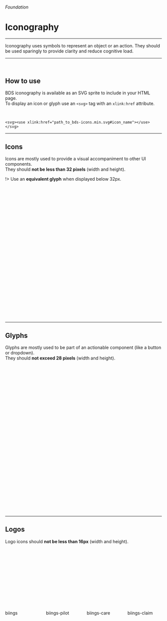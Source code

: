 <h6 class="subtitle is-6 is-uppercase has-text-grey">Foundation</h6><h1 class="title is-1 is-family-secondary">Iconography</h1>
<hr class="is-visible is-size-3">
<p class="subtitle is-5 is-family-secondary">
    <span class="has-text-weight-semibold">Iconography</span> uses symbols to represent an object or an action. They should be used sparingly to provide clarity and reduce cognitive load.
</p>
<hr class="is-visible is-size-3"><br>

<h2 class="title is-3 is-family-sans-serif">How to use</h2>

BDS iconography is available as an SVG sprite to include in your HTML page.<br>
To display an icon or glyph use an ```<svg>``` tag with an `xlink:href` attribute.

<br>

    <svg><use xlink:href="path_to_bds-icons.min.svg#icon_name"></use></svg>
<hr class="is-size-1 is-visible">

<h2 class="title is-3 is-family-sans-serif">Icons</h2>

Icons are mostly used to provide a visual accompaniment to other UI components.<br>
They should **not be less than 32 pixels** (width and height).

!> Use an **equivalent glyph** when displayed below 32px.

<br>

<div class="columns is-multiline is-mobile is-size-7 has-text-centered has-text-grey">
    <div class="column is-4-mobile is-3-tablet is-2-desktop hover-to-black"><div class="box is-small"><svg class="image is-32x32 has-fill-grey-darker"><use xlink:href="media/bds-icons.min.svg#12-back"></use></svg></div>12-back</div>
    <div class="column is-4-mobile is-3-tablet is-2-desktop hover-to-black"><div class="box is-small"><svg class="image is-32x32 has-fill-grey-darker"><use xlink:href="media/bds-icons.min.svg#accident"></use></svg></div>accident</div>
    <div class="column is-4-mobile is-3-tablet is-2-desktop hover-to-black"><div class="box is-small"><svg class="image is-32x32 has-fill-grey-darker"><use xlink:href="media/bds-icons.min.svg#accident-pro"></use></svg></div>accident-pro</div>
    <div class="column is-4-mobile is-3-tablet is-2-desktop hover-to-black"><div class="box is-small"><svg class="image is-32x32 has-fill-grey-darker"><use xlink:href="media/bds-icons.min.svg#army"></use></svg></div>army</div>
    <div class="column is-4-mobile is-3-tablet is-2-desktop hover-to-black"><div class="box is-small"><svg class="image is-32x32 has-fill-grey-darker"><use xlink:href="media/bds-icons.min.svg#arrow-left"></use></svg></div>arrow-left</div>
    <div class="column is-4-mobile is-3-tablet is-2-desktop hover-to-black"><div class="box is-small"><svg class="image is-32x32 has-fill-grey-darker"><use xlink:href="media/bds-icons.min.svg#arrow-right"></use></svg></div>arrow-right</div>
    <div class="column is-4-mobile is-3-tablet is-2-desktop hover-to-black"><div class="box is-small"><svg class="image is-32x32 has-fill-grey-darker"><use xlink:href="media/bds-icons.min.svg#arrow-up"></use></svg></div>arrow-up</div>
    <div class="column is-4-mobile is-3-tablet is-2-desktop hover-to-black"><div class="box is-small"><svg class="image is-32x32 has-fill-grey-darker"><use xlink:href="media/bds-icons.min.svg#arrow-down"></use></svg></div>arrow-down</div>
    <div class="column is-4-mobile is-3-tablet is-2-desktop hover-to-black"><div class="box is-small"><svg class="image is-32x32 has-fill-grey-darker"><use xlink:href="media/bds-icons.min.svg#assessment"></use></svg></div>assessment</div>
    <div class="column is-4-mobile is-3-tablet is-2-desktop hover-to-black"><div class="box is-small"><svg class="image is-32x32 has-fill-grey-darker"><use xlink:href="media/bds-icons.min.svg#attachment"></use></svg></div>attachment</div>
    <div class="column is-4-mobile is-3-tablet is-2-desktop hover-to-black"><div class="box is-small"><svg class="image is-32x32 has-fill-grey-darker"><use xlink:href="media/bds-icons.min.svg#bank"></use></svg></div>bank</div>
    <div class="column is-4-mobile is-3-tablet is-2-desktop hover-to-black"><div class="box is-small"><svg class="image is-32x32 has-fill-grey-darker"><use xlink:href="media/bds-icons.min.svg#bars"></use></svg></div>bars</div>
    <div class="column is-4-mobile is-3-tablet is-2-desktop hover-to-black"><div class="box is-small"><svg class="image is-32x32 has-fill-grey-darker"><use xlink:href="media/bds-icons.min.svg#birthday"></use></svg></div>birthday</div>
    <div class="column is-4-mobile is-3-tablet is-2-desktop hover-to-black"><div class="box is-small"><svg class="image is-32x32 has-fill-grey-darker"><use xlink:href="media/bds-icons.min.svg#business"></use></svg></div>business</div>
    <div class="column is-4-mobile is-3-tablet is-2-desktop hover-to-black"><div class="box is-small"><svg class="image is-32x32 has-fill-grey-darker"><use xlink:href="media/bds-icons.min.svg#business-big"></use></svg></div>business-big</div>
    <div class="column is-4-mobile is-3-tablet is-2-desktop hover-to-black"><div class="box is-small"><svg class="image is-32x32 has-fill-grey-darker"><use xlink:href="media/bds-icons.min.svg#book"></use></svg></div>book</div>
    <div class="column is-4-mobile is-3-tablet is-2-desktop hover-to-black"><div class="box is-small"><svg class="image is-32x32 has-fill-grey-darker"><use xlink:href="media/bds-icons.min.svg#bubble"></use></svg></div>bubble</div>
    <div class="column is-4-mobile is-3-tablet is-2-desktop hover-to-black"><div class="box is-small"><svg class="image is-32x32 has-fill-grey-darker"><use xlink:href="media/bds-icons.min.svg#bubbles"></use></svg></div>bubbles</div>
    <div class="column is-4-mobile is-3-tablet is-2-desktop hover-to-black"><div class="box is-small"><svg class="image is-32x32 has-fill-grey-darker"><use xlink:href="media/bds-icons.min.svg#briefcase"></use></svg></div>briefcase</div>
    <div class="column is-4-mobile is-3-tablet is-2-desktop hover-to-black"><div class="box is-small"><svg class="image is-32x32 has-fill-grey-darker"><use xlink:href="media/bds-icons.min.svg#calendar-warn"></use></svg></div>calendar-warn</div>
    <div class="column is-4-mobile is-3-tablet is-2-desktop hover-to-black"><div class="box is-small"><svg class="image is-32x32 has-fill-grey-darker"><use xlink:href="media/bds-icons.min.svg#certificate"></use></svg></div>certificate</div>
    <div class="column is-4-mobile is-3-tablet is-2-desktop hover-to-black"><div class="box is-small"><svg class="image is-32x32 has-fill-grey-darker"><use xlink:href="media/bds-icons.min.svg#chair"></use></svg></div>chair</div>
    <div class="column is-4-mobile is-3-tablet is-2-desktop hover-to-black"><div class="box is-small"><svg class="image is-32x32 has-fill-grey-darker"><use xlink:href="media/bds-icons.min.svg#chart"></use></svg></div>chart</div>
    <div class="column is-4-mobile is-3-tablet is-2-desktop hover-to-black"><div class="box is-small"><svg class="image is-32x32 has-fill-grey-darker"><use xlink:href="media/bds-icons.min.svg#check"></use></svg></div>check</div>
    <div class="column is-4-mobile is-3-tablet is-2-desktop hover-to-black"><div class="box is-small"><svg class="image is-32x32 has-fill-grey-darker"><use xlink:href="media/bds-icons.min.svg#clock"></use></svg></div>clock</div>
    <div class="column is-4-mobile is-3-tablet is-2-desktop hover-to-black"><div class="box is-small"><svg class="image is-32x32 has-fill-grey-darker"><use xlink:href="media/bds-icons.min.svg#coaching"></use></svg></div>coaching</div>
    <div class="column is-4-mobile is-3-tablet is-2-desktop hover-to-black"><div class="box is-small"><svg class="image is-32x32 has-fill-grey-darker"><use xlink:href="media/bds-icons.min.svg#crossroad"></use></svg></div>crossroad</div>
    <div class="column is-4-mobile is-3-tablet is-2-desktop hover-to-black"><div class="box is-small"><svg class="image is-32x32 has-fill-grey-darker"><use xlink:href="media/bds-icons.min.svg#deadline"></use></svg></div>deadline</div>
    <div class="column is-4-mobile is-3-tablet is-2-desktop hover-to-black"><div class="box is-small"><svg class="image is-32x32 has-fill-grey-darker"><use xlink:href="media/bds-icons.min.svg#doc-handing"></use></svg></div>doc-handing</div>
    <div class="column is-4-mobile is-3-tablet is-2-desktop hover-to-black"><div class="box is-small"><svg class="image is-32x32 has-fill-grey-darker"><use xlink:href="media/bds-icons.min.svg#download"></use></svg></div>download</div>
    <div class="column is-4-mobile is-3-tablet is-2-desktop hover-to-black"><div class="box is-small"><svg class="image is-32x32 has-fill-grey-darker"><use xlink:href="media/bds-icons.min.svg#dropbox"></use></svg></div>dropbox</div>
    <div class="column is-4-mobile is-3-tablet is-2-desktop hover-to-black"><div class="box is-small"><svg class="image is-32x32 has-fill-grey-darker"><use xlink:href="media/bds-icons.min.svg#globe"></use></svg></div>globe</div>
    <div class="column is-4-mobile is-3-tablet is-2-desktop hover-to-black"><div class="box is-small"><svg class="image is-32x32 has-fill-grey-darker"><use xlink:href="media/bds-icons.min.svg#heart-check"></use></svg></div>heart-check</div>
    <div class="column is-4-mobile is-3-tablet is-2-desktop hover-to-black"><div class="box is-small"><svg class="image is-32x32 has-fill-grey-darker"><use xlink:href="media/bds-icons.min.svg#help"></use></svg></div>help</div>
    <div class="column is-4-mobile is-3-tablet is-2-desktop hover-to-black"><div class="box is-small"><svg class="image is-32x32 has-fill-grey-darker"><use xlink:href="media/bds-icons.min.svg#holiday"></use></svg></div>holiday</div>
    <div class="column is-4-mobile is-3-tablet is-2-desktop hover-to-black"><div class="box is-small"><svg class="image is-32x32 has-fill-grey-darker"><use xlink:href="media/bds-icons.min.svg#indemnity"></use></svg></div>indemnity</div>
    <div class="column is-4-mobile is-3-tablet is-2-desktop hover-to-black"><div class="box is-small"><svg class="image is-32x32 has-fill-grey-darker"><use xlink:href="media/bds-icons.min.svg#insurance"></use></svg></div>insurance</div>
    <div class="column is-4-mobile is-3-tablet is-2-desktop hover-to-black"><div class="box is-small"><svg class="image is-32x32 has-fill-grey-darker"><use xlink:href="media/bds-icons.min.svg#job_assignement"></use></svg></div>job_assignement</div>
    <div class="column is-4-mobile is-3-tablet is-2-desktop hover-to-black"><div class="box is-small"><svg class="image is-32x32 has-fill-grey-darker"><use xlink:href="media/bds-icons.min.svg#key"></use></svg></div>key</div>
    <div class="column is-4-mobile is-3-tablet is-2-desktop hover-to-black"><div class="box is-small"><svg class="image is-32x32 has-fill-grey-darker"><use xlink:href="media/bds-icons.min.svg#location"></use></svg></div>location</div>
    <div class="column is-4-mobile is-3-tablet is-2-desktop hover-to-black"><div class="box is-small"><svg class="image is-32x32 has-fill-grey-darker"><use xlink:href="media/bds-icons.min.svg#lines"></use></svg></div>lines</div>
    <div class="column is-4-mobile is-3-tablet is-2-desktop hover-to-black"><div class="box is-small"><svg class="image is-32x32 has-fill-grey-darker"><use xlink:href="media/bds-icons.min.svg#mail"></use></svg></div>mail</div>
    <div class="column is-4-mobile is-3-tablet is-2-desktop hover-to-black"><div class="box is-small"><svg class="image is-32x32 has-fill-grey-darker"><use xlink:href="media/bds-icons.min.svg#manager"></use></svg></div>manager</div>
    <div class="column is-4-mobile is-3-tablet is-2-desktop hover-to-black"><div class="box is-small"><svg class="image is-32x32 has-fill-grey-darker"><use xlink:href="media/bds-icons.min.svg#maternity"></use></svg></div>maternity</div>
    <div class="column is-4-mobile is-3-tablet is-2-desktop hover-to-black"><div class="box is-small"><svg class="image is-32x32 has-fill-grey-darker"><use xlink:href="media/bds-icons.min.svg#medical"></use></svg></div>medical</div>
    <div class="column is-4-mobile is-3-tablet is-2-desktop hover-to-black"><div class="box is-small"><svg class="image is-32x32 has-fill-grey-darker"><use xlink:href="media/bds-icons.min.svg#orgchart"></use></svg></div>orgchart</div>
    <div class="column is-4-mobile is-3-tablet is-2-desktop hover-to-black"><div class="box is-small"><svg class="image is-32x32 has-fill-grey-darker"><use xlink:href="media/bds-icons.min.svg#other"></use></svg></div>other</div>
    <div class="column is-4-mobile is-3-tablet is-2-desktop hover-to-black"><div class="box is-small"><svg class="image is-32x32 has-fill-grey-darker"><use xlink:href="media/bds-icons.min.svg#overload"></use></svg></div>overload</div>
    <div class="column is-4-mobile is-3-tablet is-2-desktop hover-to-black"><div class="box is-small"><svg class="image is-32x32 has-fill-grey-darker"><use xlink:href="media/bds-icons.min.svg#password"></use></svg></div>password</div>
    <div class="column is-4-mobile is-3-tablet is-2-desktop hover-to-black"><div class="box is-small"><svg class="image is-32x32 has-fill-grey-darker"><use xlink:href="media/bds-icons.min.svg#pencil"></use></svg></div>pencil</div>
    <div class="column is-4-mobile is-3-tablet is-2-desktop hover-to-black"><div class="box is-small"><svg class="image is-32x32 has-fill-grey-darker"><use xlink:href="media/bds-icons.min.svg#percent"></use></svg></div>percent</div>
    <div class="column is-4-mobile is-3-tablet is-2-desktop hover-to-black"><div class="box is-small"><svg class="image is-32x32 has-fill-grey-darker"><use xlink:href="media/bds-icons.min.svg#person"></use></svg></div>person</div>
    <div class="column is-4-mobile is-3-tablet is-2-desktop hover-to-black"><div class="box is-small"><svg class="image is-32x32 has-fill-grey-darker"><use xlink:href="media/bds-icons.min.svg#persons"></use></svg></div>persons</div>
    <div class="column is-4-mobile is-3-tablet is-2-desktop hover-to-black"><div class="box is-small"><svg class="image is-32x32 has-fill-grey-darker"><use xlink:href="media/bds-icons.min.svg#phone-call"></use></svg></div>phone-call</div>
    <div class="column is-4-mobile is-3-tablet is-2-desktop hover-to-black"><div class="box is-small"><svg class="image is-32x32 has-fill-grey-darker"><use xlink:href="media/bds-icons.min.svg#policy"></use></svg></div>policy</div>
    <div class="column is-4-mobile is-3-tablet is-2-desktop hover-to-black"><div class="box is-small"><svg class="image is-32x32 has-fill-grey-darker"><use xlink:href="media/bds-icons.min.svg#policy-heart"></use></svg></div>policy-heart</div>
    <div class="column is-4-mobile is-3-tablet is-2-desktop hover-to-black"><div class="box is-small"><svg class="image is-32x32 has-fill-grey-darker"><use xlink:href="media/bds-icons.min.svg#profile"></use></svg></div>profile</div>
    <div class="column is-4-mobile is-3-tablet is-2-desktop hover-to-black"><div class="box is-small"><svg class="image is-32x32 has-fill-grey-darker"><use xlink:href="media/bds-icons.min.svg#refusal"></use></svg></div>refusal</div>
    <div class="column is-4-mobile is-3-tablet is-2-desktop hover-to-black"><div class="box is-small"><svg class="image is-32x32 has-fill-grey-darker"><use xlink:href="media/bds-icons.min.svg#reminder"></use></svg></div>reminder</div>
    <div class="column is-4-mobile is-3-tablet is-2-desktop hover-to-black"><div class="box is-small"><svg class="image is-32x32 has-fill-grey-darker"><use xlink:href="media/bds-icons.min.svg#rest"></use></svg></div>rest</div>
    <div class="column is-4-mobile is-3-tablet is-2-desktop hover-to-black"><div class="box is-small"><svg class="image is-32x32 has-fill-grey-darker"><use xlink:href="media/bds-icons.min.svg#salary"></use></svg></div>salary</div>
    <div class="column is-4-mobile is-3-tablet is-2-desktop hover-to-black"><div class="box is-small"><svg class="image is-32x32 has-fill-grey-darker"><use xlink:href="media/bds-icons.min.svg#segment"></use></svg></div>segment</div>
    <div class="column is-4-mobile is-3-tablet is-2-desktop hover-to-black"><div class="box is-small"><svg class="image is-32x32 has-fill-grey-darker"><use xlink:href="media/bds-icons.min.svg#settings"></use></svg></div>settings</div>
    <div class="column is-4-mobile is-3-tablet is-2-desktop hover-to-black"><div class="box is-small"><svg class="image is-32x32 has-fill-grey-darker"><use xlink:href="media/bds-icons.min.svg#search"></use></svg></div>search</div>
    <div class="column is-4-mobile is-3-tablet is-2-desktop hover-to-black"><div class="box is-small"><svg class="image is-32x32 has-fill-grey-darker"><use xlink:href="media/bds-icons.min.svg#shield-check"></use></svg></div>shield-check</div>
    <div class="column is-4-mobile is-3-tablet is-2-desktop hover-to-black"><div class="box is-small"><svg class="image is-32x32 has-fill-grey-darker"><use xlink:href="media/bds-icons.min.svg#shield-lock"></use></svg></div>shield-lock</div>
    <div class="column is-4-mobile is-3-tablet is-2-desktop hover-to-black"><div class="box is-small"><svg class="image is-32x32 has-fill-grey-darker"><use xlink:href="media/bds-icons.min.svg#shield-person"></use></svg></div>shield-person</div>
    <div class="column is-4-mobile is-3-tablet is-2-desktop hover-to-black"><div class="box is-small"><svg class="image is-32x32 has-fill-grey-darker"><use xlink:href="media/bds-icons.min.svg#sick"></use></svg></div>sick</div>
    <div class="column is-4-mobile is-3-tablet is-2-desktop hover-to-black"><div class="box is-small"><svg class="image is-32x32 has-fill-grey-darker"><use xlink:href="media/bds-icons.min.svg#social-climat"></use></svg></div>social-climat</div>
    <div class="column is-4-mobile is-3-tablet is-2-desktop hover-to-black"><div class="box is-small"><svg class="image is-32x32 has-fill-grey-darker"><use xlink:href="media/bds-icons.min.svg#stethoscope"></use></svg></div>stethoscope</div>
    <div class="column is-4-mobile is-3-tablet is-2-desktop hover-to-black"><div class="box is-small"><svg class="image is-32x32 has-fill-grey-darker"><use xlink:href="media/bds-icons.min.svg#talk"></use></svg></div>talk</div>
    <div class="column is-4-mobile is-3-tablet is-2-desktop hover-to-black"><div class="box is-small"><svg class="image is-32x32 has-fill-grey-darker"><use xlink:href="media/bds-icons.min.svg#timeline-actor"></use></svg></div>timeline-actor</div>
    <div class="column is-4-mobile is-3-tablet is-2-desktop hover-to-black"><div class="box is-small"><svg class="image is-32x32 has-fill-grey-darker"><use xlink:href="media/bds-icons.min.svg#timelines"></use></svg></div>timelines</div>
    <div class="column is-4-mobile is-3-tablet is-2-desktop hover-to-black"><div class="box is-small"><svg class="image is-32x32 has-fill-grey-darker"><use xlink:href="media/bds-icons.min.svg#trash"></use></svg></div>trash</div>
    <div class="column is-4-mobile is-3-tablet is-2-desktop hover-to-black"><div class="box is-small"><svg class="image is-32x32 has-fill-grey-darker"><use xlink:href="media/bds-icons.min.svg#treatment"></use></svg></div>treatment</div>
    <div class="column is-4-mobile is-3-tablet is-2-desktop hover-to-black"><div class="box is-small"><svg class="image is-32x32 has-fill-grey-darker"><use xlink:href="media/bds-icons.min.svg#workflow"></use></svg></div>workflow</div>
    <div class="column is-4-mobile is-3-tablet is-2-desktop hover-to-black"><div class="box is-small"><svg class="image is-32x32 has-fill-grey-darker"><use xlink:href="media/bds-icons.min.svg#yang"></use></svg></div>yang</div>
</div>

<hr class="is-size-1 is-visible">

<h2 class="title is-3 is-family-sans-serif">Glyphs</h2>

Glyphs are mostly used to be part of an actionable component (like a button or dropdown).
<br>They should **not exceed 28 pixels** (width and height).

<br><br>

<div class="columns is-multiline is-mobile is-size-7 has-text-centered has-text-grey">
    <div class="column is-4-mobile is-3-tablet is-2-desktop hover-to-black"><div class="box is-small"><svg class="image is-24x24 has-fill-grey-darker"><use xlink:href="media/bds-icons.min.svg#accident-g"></use></svg></div>accident-g</div>
    <div class="column is-4-mobile is-3-tablet is-2-desktop hover-to-black"><div class="box is-small"><svg class="image is-24x24 has-fill-grey-darker"><use xlink:href="media/bds-icons.min.svg#accident-pro-g"></use></svg></div>accident-pro-g</div>
    <div class="column is-4-mobile is-3-tablet is-2-desktop hover-to-black"><div class="box is-small"><svg class="image is-24x24 has-fill-grey-darker"><use xlink:href="media/bds-icons.min.svg#add-g"></use></svg></div>add-g</div>
    <div class="column is-4-mobile is-3-tablet is-2-desktop hover-to-black"><div class="box is-small"><svg class="image is-24x24 has-fill-grey-darker"><use xlink:href="media/bds-icons.min.svg#remove-g"></use></svg></div>remove-g</div>
    <div class="column is-4-mobile is-3-tablet is-2-desktop hover-to-black"><div class="box is-small"><svg class="image is-24x24 has-fill-grey-darker"><use xlink:href="media/bds-icons.min.svg#archive-g"></use></svg></div>archive-g</div>
    <div class="column is-4-mobile is-3-tablet is-2-desktop hover-to-black"><div class="box is-small"><svg class="image is-24x24 has-fill-grey-darker"><use xlink:href="media/bds-icons.min.svg#unarchive-g"></use></svg></div>unarchive-g</div>
    <div class="column is-4-mobile is-3-tablet is-2-desktop hover-to-black"><div class="box is-small"><svg class="image is-24x24 has-fill-grey-darker"><use xlink:href="media/bds-icons.min.svg#army-g"></use></svg></div>army-g</div>
    <div class="column is-4-mobile is-3-tablet is-2-desktop hover-to-black"><div class="box is-small"><svg class="image is-24x24 has-fill-grey-darker"><use xlink:href="media/bds-icons.min.svg#arrow-left-g"></use></svg></div>arrow-left-g</div>
    <div class="column is-4-mobile is-3-tablet is-2-desktop hover-to-black"><div class="box is-small"><svg class="image is-24x24 has-fill-grey-darker"><use xlink:href="media/bds-icons.min.svg#arrow-right-g"></use></svg></div>arrow-right-g</div>
    <div class="column is-4-mobile is-3-tablet is-2-desktop hover-to-black"><div class="box is-small"><svg class="image is-24x24 has-fill-grey-darker"><use xlink:href="media/bds-icons.min.svg#arrow-up-r-g"></use></svg></div>arrow-up-r-g</div>
    <div class="column is-4-mobile is-3-tablet is-2-desktop hover-to-black"><div class="box is-small"><svg class="image is-24x24 has-fill-grey-darker"><use xlink:href="media/bds-icons.min.svg#attachment-g"></use></svg></div>attachment-g</div>
    <div class="column is-4-mobile is-3-tablet is-2-desktop hover-to-black"><div class="box is-small"><svg class="image is-24x24 has-fill-grey-darker"><use xlink:href="media/bds-icons.min.svg#badge-g"></use></svg></div>badge-g</div>
    <div class="column is-4-mobile is-3-tablet is-2-desktop hover-to-black"><div class="box is-small"><svg class="image is-24x24 has-fill-grey-darker"><use xlink:href="media/bds-icons.min.svg#bell-g"></use></svg></div>bell-g</div>
    <div class="column is-4-mobile is-3-tablet is-2-desktop hover-to-black"><div class="box is-small"><svg class="image is-24x24 has-fill-grey-darker"><use xlink:href="media/bds-icons.min.svg#bell-bold-g"></use></svg></div>bell-bold-g</div>
    <div class="column is-4-mobile is-3-tablet is-2-desktop hover-to-black"><div class="box is-small"><svg class="image is-24x24 has-fill-grey-darker"><use xlink:href="media/bds-icons.min.svg#birthday-g"></use></svg></div>birthday-g</div>
    <div class="column is-4-mobile is-3-tablet is-2-desktop hover-to-black"><div class="box is-small"><svg class="image is-24x24 has-fill-grey-darker"><use xlink:href="media/bds-icons.min.svg#book-g"></use></svg></div>book-g</div>
    <div class="column is-4-mobile is-3-tablet is-2-desktop hover-to-black"><div class="box is-small"><svg class="image is-24x24 has-fill-grey-darker"><use xlink:href="media/bds-icons.min.svg#briefcase-g"></use></svg></div>briefcase-g</div>
    <div class="column is-4-mobile is-3-tablet is-2-desktop hover-to-black"><div class="box is-small"><svg class="image is-24x24 has-fill-grey-darker"><use xlink:href="media/bds-icons.min.svg#bubble-g"></use></svg></div>bubble-g</div>
    <div class="column is-4-mobile is-3-tablet is-2-desktop hover-to-black"><div class="box is-small"><svg class="image is-24x24 has-fill-grey-darker"><use xlink:href="media/bds-icons.min.svg#business-g"></use></svg></div>business-g</div>
    <div class="column is-4-mobile is-3-tablet is-2-desktop hover-to-black"><div class="box is-small"><svg class="image is-24x24 has-fill-grey-darker"><use xlink:href="media/bds-icons.min.svg#card-g"></use></svg></div>card-g</div>
    <div class="column is-4-mobile is-3-tablet is-2-desktop hover-to-black"><div class="box is-small"><svg class="image is-24x24 has-fill-grey-darker"><use xlink:href="media/bds-icons.min.svg#chair-g"></use></svg></div>chair-g</div>
    <div class="column is-4-mobile is-3-tablet is-2-desktop hover-to-black"><div class="box is-small"><svg class="image is-24x24 has-fill-grey-darker"><use xlink:href="media/bds-icons.min.svg#check-g"></use></svg></div>check-g</div>
    <div class="column is-4-mobile is-3-tablet is-2-desktop hover-to-black"><div class="box is-small"><svg class="image is-24x24 has-fill-grey-darker"><use xlink:href="media/bds-icons.min.svg#clock-g"></use></svg></div>clock-g</div>
    <div class="column is-4-mobile is-3-tablet is-2-desktop hover-to-black"><div class="box is-small"><svg class="image is-24x24 has-fill-grey-darker"><use xlink:href="media/bds-icons.min.svg#cross-g"></use></svg></div>cross-g</div>
    <div class="column is-4-mobile is-3-tablet is-2-desktop hover-to-black"><div class="box is-small"><svg class="image is-24x24 has-fill-grey-darker"><use xlink:href="media/bds-icons.min.svg#crossroad-g"></use></svg></div>crossroad-g</div>
    <div class="column is-4-mobile is-3-tablet is-2-desktop hover-to-black"><div class="box is-small"><svg class="image is-24x24 has-fill-grey-darker"><use xlink:href="media/bds-icons.min.svg#deadline-g"></use></svg></div>deadline-g</div>
    <div class="column is-4-mobile is-3-tablet is-2-desktop hover-to-black"><div class="box is-small"><svg class="image is-24x24 has-fill-grey-darker"><use xlink:href="media/bds-icons.min.svg#document-g"></use></svg></div>document-g</div>
    <div class="column is-4-mobile is-3-tablet is-2-desktop hover-to-black"><div class="box is-small"><svg class="image is-24x24 has-fill-grey-darker"><use xlink:href="media/bds-icons.min.svg#download-g"></use></svg></div>download-g</div>
    <div class="column is-4-mobile is-3-tablet is-2-desktop hover-to-black"><div class="box is-small"><svg class="image is-24x24 has-fill-grey-darker"><use xlink:href="media/bds-icons.min.svg#earth-g"></use></svg></div>earth-g</div>
    <div class="column is-4-mobile is-3-tablet is-2-desktop hover-to-black"><div class="box is-small"><svg class="image is-24x24 has-fill-grey-darker"><use xlink:href="media/bds-icons.min.svg#edit-g"></use></svg></div>edit-g</div>
    <div class="column is-4-mobile is-3-tablet is-2-desktop hover-to-black"><div class="box is-small"><svg class="image is-24x24 has-fill-grey-darker"><use xlink:href="media/bds-icons.min.svg#exit-g"></use></svg></div>exit-g</div>
    <div class="column is-4-mobile is-3-tablet is-2-desktop hover-to-black"><div class="box is-small"><svg class="image is-24x24 has-fill-grey-darker"><use xlink:href="media/bds-icons.min.svg#eye-g"></use></svg></div>eye-g</div>
    <div class="column is-4-mobile is-3-tablet is-2-desktop hover-to-black"><div class="box is-small"><svg class="image is-24x24 has-fill-grey-darker"><use xlink:href="media/bds-icons.min.svg#eye-hide-g"></use></svg></div>eye-hide-g</div>
    <div class="column is-4-mobile is-3-tablet is-2-desktop hover-to-black"><div class="box is-small"><svg class="image is-24x24 has-fill-grey-darker"><use xlink:href="media/bds-icons.min.svg#gear-g"></use></svg></div>gear-g</div>
    <div class="column is-4-mobile is-3-tablet is-2-desktop hover-to-black"><div class="box is-small"><svg class="image is-24x24 has-fill-grey-darker"><use xlink:href="media/bds-icons.min.svg#gender-g"></use></svg></div>gender-g</div>
    <div class="column is-4-mobile is-3-tablet is-2-desktop hover-to-black"><div class="box is-small"><svg class="image is-24x24 has-fill-grey-darker"><use xlink:href="media/bds-icons.min.svg#globe-g"></use></svg></div>globe-g</div>
    <div class="column is-4-mobile is-3-tablet is-2-desktop hover-to-black"><div class="box is-small"><svg class="image is-24x24 has-fill-grey-darker"><use xlink:href="media/bds-icons.min.svg#group-g"></use></svg></div>group-g</div>
    <div class="column is-4-mobile is-3-tablet is-2-desktop hover-to-black"><div class="box is-small"><svg class="image is-24x24 has-fill-grey-darker"><use xlink:href="media/bds-icons.min.svg#heart-g"></use></svg></div>heart-g</div>
    <div class="column is-4-mobile is-3-tablet is-2-desktop hover-to-black"><div class="box is-small"><svg class="image is-24x24 has-fill-grey-darker"><use xlink:href="media/bds-icons.min.svg#heart-bold-g"></use></svg></div>heart-bold-g</div>
    <div class="column is-4-mobile is-3-tablet is-2-desktop hover-to-black"><div class="box is-small"><svg class="image is-24x24 has-fill-grey-darker"><use xlink:href="media/bds-icons.min.svg#help-g"></use></svg></div>help-g</div>
    <div class="column is-4-mobile is-3-tablet is-2-desktop hover-to-black"><div class="box is-small"><svg class="image is-24x24 has-fill-grey-darker"><use xlink:href="media/bds-icons.min.svg#help-bold-g"></use></svg></div>help-bold-g</div>
    <div class="column is-4-mobile is-3-tablet is-2-desktop hover-to-black"><div class="box is-small"><svg class="image is-24x24 has-fill-grey-darker"><use xlink:href="media/bds-icons.min.svg#holiday-g"></use></svg></div>holiday-g</div>
    <div class="column is-4-mobile is-3-tablet is-2-desktop hover-to-black"><div class="box is-small"><svg class="image is-24x24 has-fill-grey-darker"><use xlink:href="media/bds-icons.min.svg#info-g"></use></svg></div>info-g</div>
    <div class="column is-4-mobile is-3-tablet is-2-desktop hover-to-black"><div class="box is-small"><svg class="image is-24x24 has-fill-grey-darker"><use xlink:href="media/bds-icons.min.svg#info-bold-g"></use></svg></div>info-bold-g</div>
    <div class="column is-4-mobile is-3-tablet is-2-desktop hover-to-black"><div class="box is-small"><svg class="image is-24x24 has-fill-grey-darker"><use xlink:href="media/bds-icons.min.svg#indemnity-g"></use></svg></div>indemnity-g</div>
    <div class="column is-4-mobile is-3-tablet is-2-desktop hover-to-black"><div class="box is-small"><svg class="image is-24x24 has-fill-grey-darker"><use xlink:href="media/bds-icons.min.svg#job_assignment-g"></use></svg></div>job_assignment-g</div>
    <div class="column is-4-mobile is-3-tablet is-2-desktop hover-to-black"><div class="box is-small"><svg class="image is-24x24 has-fill-grey-darker"><use xlink:href="media/bds-icons.min.svg#key-g"></use></svg></div>key-g</div>
    <div class="column is-4-mobile is-3-tablet is-2-desktop hover-to-black"><div class="box is-small"><svg class="image is-24x24 has-fill-grey-darker"><use xlink:href="media/bds-icons.min.svg#key_esc-g"></use></svg></div>key_esc-g</div>
    <div class="column is-4-mobile is-3-tablet is-2-desktop hover-to-black"><div class="box is-small"><svg class="image is-24x24 has-fill-grey-darker"><use xlink:href="media/bds-icons.min.svg#key_return-g"></use></svg></div>key_return-g</div>
    <div class="column is-4-mobile is-3-tablet is-2-desktop hover-to-black"><div class="box is-small"><svg class="image is-24x24 has-fill-grey-darker"><use xlink:href="media/bds-icons.min.svg#key_up_down-g"></use></svg></div>key_up_down-g</div>
    <div class="column is-4-mobile is-3-tablet is-2-desktop hover-to-black"><div class="box is-small"><svg class="image is-24x24 has-fill-grey-darker"><use xlink:href="media/bds-icons.min.svg#location-g"></use></svg></div>location-g</div>
    <div class="column is-4-mobile is-3-tablet is-2-desktop hover-to-black"><div class="box is-small"><svg class="image is-24x24 has-fill-grey-darker"><use xlink:href="media/bds-icons.min.svg#lock-g"></use></svg></div>lock-g</div>
    <div class="column is-4-mobile is-3-tablet is-2-desktop hover-to-black"><div class="box is-small"><svg class="image is-24x24 has-fill-grey-darker"><use xlink:href="media/bds-icons.min.svg#mail-g"></use></svg></div>mail-g</div>
    <div class="column is-4-mobile is-3-tablet is-2-desktop hover-to-black"><div class="box is-small"><svg class="image is-24x24 has-fill-grey-darker"><use xlink:href="media/bds-icons.min.svg#mail-sent-g"></use></svg></div>mail-sent-g</div>
    <div class="column is-4-mobile is-3-tablet is-2-desktop hover-to-black"><div class="box is-small"><svg class="image is-24x24 has-fill-grey-darker"><use xlink:href="media/bds-icons.min.svg#mail-unsent-g"></use></svg></div>mail-unsent-g</div>
    <div class="column is-4-mobile is-3-tablet is-2-desktop hover-to-black"><div class="box is-small"><svg class="image is-24x24 has-fill-grey-darker"><use xlink:href="media/bds-icons.min.svg#maternity-g"></use></svg></div>maternity-g</div>
    <div class="column is-4-mobile is-3-tablet is-2-desktop hover-to-black"><div class="box is-small"><svg class="image is-24x24 has-fill-grey-darker"><use xlink:href="media/bds-icons.min.svg#medical-g"></use></svg></div>medical-g</div>
    <div class="column is-4-mobile is-3-tablet is-2-desktop hover-to-black"><div class="box is-small"><svg class="image is-24x24 has-fill-grey-darker"><use xlink:href="media/bds-icons.min.svg#orgchart-g"></use></svg></div>orgchart-g</div>
    <div class="column is-4-mobile is-3-tablet is-2-desktop hover-to-black"><div class="box is-small"><svg class="image is-24x24 has-fill-grey-darker"><use xlink:href="media/bds-icons.min.svg#other-g"></use></svg></div>other-g</div>
    <div class="column is-4-mobile is-3-tablet is-2-desktop hover-to-black"><div class="box is-small"><svg class="image is-24x24 has-fill-grey-darker"><use xlink:href="media/bds-icons.min.svg#persons-g"></use></svg></div>persons-g</div>
    <div class="column is-4-mobile is-3-tablet is-2-desktop hover-to-black"><div class="box is-small"><svg class="image is-24x24 has-fill-grey-darker"><use xlink:href="media/bds-icons.min.svg#phone-g"></use></svg></div>phone-g</div>
    <div class="column is-4-mobile is-3-tablet is-2-desktop hover-to-black"><div class="box is-small"><svg class="image is-24x24 has-fill-grey-darker"><use xlink:href="media/bds-icons.min.svg#phone-call-g"></use></svg></div>phone-call-g</div>
    <div class="column is-4-mobile is-3-tablet is-2-desktop hover-to-black"><div class="box is-small"><svg class="image is-24x24 has-fill-grey-darker"><use xlink:href="media/bds-icons.min.svg#plus-g"></use></svg></div>plus-g</div>
    <div class="column is-4-mobile is-3-tablet is-2-desktop hover-to-black"><div class="box is-small"><svg class="image is-24x24 has-fill-grey-darker"><use xlink:href="media/bds-icons.min.svg#profile-g"></use></svg></div>profile-g</div>
    <div class="column is-4-mobile is-3-tablet is-2-desktop hover-to-black"><div class="box is-small"><svg class="image is-24x24 has-fill-grey-darker"><use xlink:href="media/bds-icons.min.svg#refusal-g"></use></svg></div>refusal-g</div>
    <div class="column is-4-mobile is-3-tablet is-2-desktop hover-to-black"><div class="box is-small"><svg class="image is-24x24 has-fill-grey-darker"><use xlink:href="media/bds-icons.min.svg#rest-g"></use></svg></div>rest-g</div>
    <div class="column is-4-mobile is-3-tablet is-2-desktop hover-to-black"><div class="box is-small"><svg class="image is-24x24 has-fill-grey-darker"><use xlink:href="media/bds-icons.min.svg#shield-check-g"></use></svg></div>shield-check-g</div>
    <div class="column is-4-mobile is-3-tablet is-2-desktop hover-to-black"><div class="box is-small"><svg class="image is-24x24 has-fill-grey-darker"><use xlink:href="media/bds-icons.min.svg#shield-person-g"></use></svg></div>shield-person-g</div>
    <div class="column is-4-mobile is-3-tablet is-2-desktop hover-to-black"><div class="box is-small"><svg class="image is-24x24 has-fill-grey-darker"><use xlink:href="media/bds-icons.min.svg#search-g"></use></svg></div>search-g</div>
    <div class="column is-4-mobile is-3-tablet is-2-desktop hover-to-black"><div class="box is-small"><svg class="image is-24x24 has-fill-grey-darker"><use xlink:href="media/bds-icons.min.svg#search-list-g"></use></svg></div>search-list-g</div>
    <div class="column is-4-mobile is-3-tablet is-2-desktop hover-to-black"><div class="box is-small"><svg class="image is-24x24 has-fill-grey-darker"><use xlink:href="media/bds-icons.min.svg#segment-g"></use></svg></div>segment-g</div>
    <div class="column is-4-mobile is-3-tablet is-2-desktop hover-to-black"><div class="box is-small"><svg class="image is-24x24 has-fill-grey-darker"><use xlink:href="media/bds-icons.min.svg#sick-g"></use></svg></div>sick-g</div>
    <div class="column is-4-mobile is-3-tablet is-2-desktop hover-to-black"><div class="box is-small"><svg class="image is-24x24 has-fill-grey-darker"><use xlink:href="media/bds-icons.min.svg#sliders-g"></use></svg></div>sliders-g</div>
    <div class="column is-4-mobile is-3-tablet is-2-desktop hover-to-black"><div class="box is-small"><svg class="image is-24x24 has-fill-grey-darker"><use xlink:href="media/bds-icons.min.svg#stethoscope-g"></use></svg></div>stethoscope-g</div>
    <div class="column is-4-mobile is-3-tablet is-2-desktop hover-to-black"><div class="box is-small"><svg class="image is-24x24 has-fill-grey-darker"><use xlink:href="media/bds-icons.min.svg#talk-g"></use></svg></div>talk-g</div>
    <div class="column is-4-mobile is-3-tablet is-2-desktop hover-to-black"><div class="box is-small"><svg class="image is-24x24 has-fill-grey-darker"><use xlink:href="media/bds-icons.min.svg#timelines-g"></use></svg></div>timelines-g</div>
    <div class="column is-4-mobile is-3-tablet is-2-desktop hover-to-black"><div class="box is-small"><svg class="image is-24x24 has-fill-grey-darker"><use xlink:href="media/bds-icons.min.svg#today-g"></use></svg></div>today-g</div>
    <div class="column is-4-mobile is-3-tablet is-2-desktop hover-to-black"><div class="box is-small"><svg class="image is-24x24 has-fill-grey-darker"><use xlink:href="media/bds-icons.min.svg#trash-g"></use></svg></div>trash-g</div>
    <div class="column is-4-mobile is-3-tablet is-2-desktop hover-to-black"><div class="box is-small"><svg class="image is-24x24 has-fill-grey-darker"><use xlink:href="media/bds-icons.min.svg#trash-bold-g"></use></svg></div>trash-bold-g</div>
    <div class="column is-4-mobile is-3-tablet is-2-desktop hover-to-black"><div class="box is-small"><svg class="image is-24x24 has-fill-grey-darker"><use xlink:href="media/bds-icons.min.svg#undo-g"></use></svg></div>undo-g</div>
    <div class="column is-4-mobile is-3-tablet is-2-desktop hover-to-black"><div class="box is-small"><svg class="image is-24x24 has-fill-grey-darker"><use xlink:href="media/bds-icons.min.svg#redo-g"></use></svg></div>redo-g</div>
    <div class="column is-4-mobile is-3-tablet is-2-desktop hover-to-black"><div class="box is-small"><svg class="image is-24x24 has-fill-grey-darker"><use xlink:href="media/bds-icons.min.svg#reload-g"></use></svg></div>reload-g</div>
    <div class="column is-4-mobile is-3-tablet is-2-desktop hover-to-black"><div class="box is-small"><svg class="image is-24x24 has-fill-grey-darker"><use xlink:href="media/bds-icons.min.svg#warning-g"></use></svg></div>warning-g</div>
    <div class="column is-4-mobile is-3-tablet is-2-desktop hover-to-black"><div class="box is-small"><svg class="image is-24x24 has-fill-grey-darker"><use xlink:href="media/bds-icons.min.svg#yang-g"></use></svg></div>yang-g</div>
</div>

<hr class="is-size-1 is-visible">

<h2 class="title is-3 is-family-sans-serif">Logos</h2>

Logo icons should **not be less than 16px** (width and height).

<br><br>

<div class="columns is-multiline is-mobile is-size-7 has-text-centered has-text-grey">
    <div class="column is-4-mobile is-3-tablet is-2-desktop hover-to-black"><div class="box is-small"><svg class="image is-32x32 has-fill-primary"><use xlink:href="media/bds-icons.min.svg#biings"></use></svg></div>biings</div>
    <div class="column is-4-mobile is-3-tablet is-2-desktop hover-to-black"><div class="box is-small"><svg class="image is-32x32 has-fill-primary"><use xlink:href="media/bds-icons.min.svg#biings-pilot"></use></svg></div>biings-pilot</div>
    <div class="column is-4-mobile is-3-tablet is-2-desktop hover-to-black"><div class="box is-small"><svg class="image is-32x32 has-fill-care"><use xlink:href="media/bds-icons.min.svg#biings-care"></use></svg></div>biings-care</div>
    <div class="column is-4-mobile is-3-tablet is-2-desktop hover-to-black"><div class="box is-small"><svg class="image is-32x32 has-fill-claim"><use xlink:href="media/bds-icons.min.svg#biings-claim"></use></svg></div>biings-claim</div>
</div>
